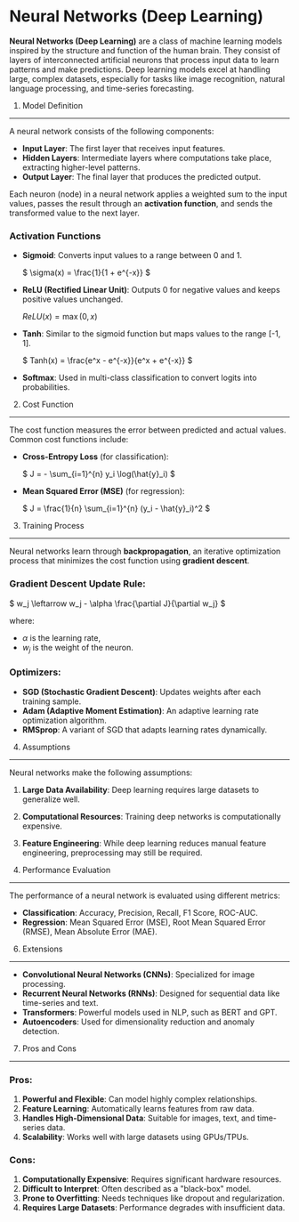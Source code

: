 Neural Networks (Deep Learning)
===============================

**Neural Networks (Deep Learning)** are a class of machine learning models inspired by the structure and function of the human brain. They consist of layers of interconnected artificial neurons that process input data to learn patterns and make predictions. Deep learning models excel at handling large, complex datasets, especially for tasks like image recognition, natural language processing, and time-series forecasting.

1. Model Definition
-------------------

A neural network consists of the following components:

- **Input Layer**: The first layer that receives input features.
- **Hidden Layers**: Intermediate layers where computations take place, extracting higher-level patterns.
- **Output Layer**: The final layer that produces the predicted output.

Each neuron (node) in a neural network applies a weighted sum to the input values, passes the result through an **activation function**, and sends the transformed value to the next layer.

### Activation Functions

- **Sigmoid**: Converts input values to a range between 0 and 1.
  
  $` \sigma(x) = \frac{1}{1 + e^{-x}} `$  

- **ReLU (Rectified Linear Unit)**: Outputs 0 for negative values and keeps positive values unchanged.
  
  $` ReLU(x) = \max(0, x) `$  

- **Tanh**: Similar to the sigmoid function but maps values to the range [-1, 1].
  
  $` Tanh(x) = \frac{e^x - e^{-x}}{e^x + e^{-x}} `$  

- **Softmax**: Used in multi-class classification to convert logits into probabilities.

2. Cost Function
----------------

The cost function measures the error between predicted and actual values. Common cost functions include:

- **Cross-Entropy Loss** (for classification):

  $` J = - \sum_{i=1}^{n} y_i \log(\hat{y}_i) `$  

- **Mean Squared Error (MSE)** (for regression):

  $` J = \frac{1}{n} \sum_{i=1}^{n} (y_i - \hat{y}_i)^2 `$  

3. Training Process
-------------------

Neural networks learn through **backpropagation**, an iterative optimization process that minimizes the cost function using **gradient descent**.

### Gradient Descent Update Rule:

$` w_j \leftarrow w_j - \alpha \frac{\partial J}{\partial w_j} `$  

where:
- $` \alpha `$ is the learning rate,
- $` w_j `$ is the weight of the neuron.

### Optimizers:

- **SGD (Stochastic Gradient Descent)**: Updates weights after each training sample.
- **Adam (Adaptive Moment Estimation)**: An adaptive learning rate optimization algorithm.
- **RMSprop**: A variant of SGD that adapts learning rates dynamically.

4. Assumptions
--------------

Neural networks make the following assumptions:

1. **Large Data Availability**: Deep learning requires large datasets to generalize well.
2. **Computational Resources**: Training deep networks is computationally expensive.
3. **Feature Engineering**: While deep learning reduces manual feature engineering, preprocessing may still be required.

5. Performance Evaluation
-------------------------

The performance of a neural network is evaluated using different metrics:

- **Classification**: Accuracy, Precision, Recall, F1 Score, ROC-AUC.
- **Regression**: Mean Squared Error (MSE), Root Mean Squared Error (RMSE), Mean Absolute Error (MAE).

6. Extensions
-------------

- **Convolutional Neural Networks (CNNs)**: Specialized for image processing.
- **Recurrent Neural Networks (RNNs)**: Designed for sequential data like time-series and text.
- **Transformers**: Powerful models used in NLP, such as BERT and GPT.
- **Autoencoders**: Used for dimensionality reduction and anomaly detection.

7. Pros and Cons
----------------

### Pros:

1. **Powerful and Flexible**: Can model highly complex relationships.
2. **Feature Learning**: Automatically learns features from raw data.
3. **Handles High-Dimensional Data**: Suitable for images, text, and time-series data.
4. **Scalability**: Works well with large datasets using GPUs/TPUs.

### Cons:

1. **Computationally Expensive**: Requires significant hardware resources.
2. **Difficult to Interpret**: Often described as a "black-box" model.
3. **Prone to Overfitting**: Needs techniques like dropout and regularization.
4. **Requires Large Datasets**: Performance degrades with insufficient data.



